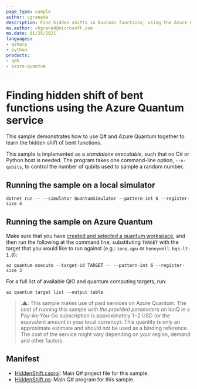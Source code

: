 ```yaml
---
page_type: sample
author: cgranade
description: Find hidden shifts in Boolean functions, using the Azure Quantum service
ms.author: chgranad@microsoft.com
ms.date: 01/25/2021
languages:
- qsharp
- python
products:
- qdk
- azure-quantum
---
```


# Finding hidden shift of bent functions using the Azure Quantum service

This sample demonstrates how to use Q# and Azure Quantum together to learn the hidden shift of bent functions.

This sample is implemented as a _standalone executable_, such that no C# or Python host is needed.
The program takes one command-line option, `--n-qubits`, to control the number of qubits used to sample a random number.

## Running the sample on a local simulator

```dotnetcli
dotnet run -- --simulator QuantumSimulator --pattern-int 6 --register-size 4
```

## Running the sample on Azure Quantum

Make sure that you have [created and selected a quantum workspace](https://docs.microsoft.com/azure/quantum/how-to-create-quantum-workspaces-with-the-azure-portal), and then run the following at the command line, substituting `TARGET` with the target that you would like to run against (e.g.: `ionq.qpu` or `honeywell.hqs-lt-1.0`):

```azcli
az quantum execute --target-id TARGET -- --pattern-int 6 --register-size 3
```

For a full list of available QIO and quantum computing targets, run:

```azcli
az quantum target list --output table
```

> ::warning::
> This sample makes use of paid services on Azure Quantum. The cost of running this sample *with the provided parameters* on IonQ in a Pay-As-You-Go subscription is approximately $1-$2 USD (or the equivalent amount in your local currency). This quantity is only an approximate estimate and should not be used as a binding reference. The cost of the service might vary depending on your region, demand and other factors.

## Manifest

- [HiddenShift.csproj](https://github.com/microsoft/quantum/blob/main/samples/azure-quantum/hidden-shift/HiddenShift.csproj): Main Q# project file for this sample.
- [HiddenShift.qs](https://github.com/microsoft/quantum/blob/main/samples/azure-quantum/hidden-shift/HiddenShift.qs): Main Q# program for this sample.
